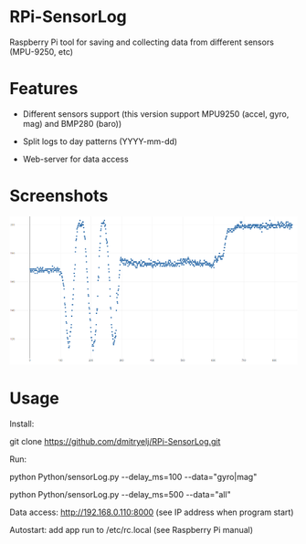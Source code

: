 # RPi-SensorLog
Raspberry Pi tool for saving and collecting data from different sensors (MPU-9250, etc)

# Features

- Different sensors support (this version support MPU9250 (accel, gyro, mag) and BMP280 (baro))

- Split logs to day patterns (YYYY-mm-dd)

- Web-server for data access

# Screenshots

![View](/Screenshots/scr01.png)

# Usage

Install:

git clone https://github.com/dmitryelj/RPi-SensorLog.git

Run:

python Python/sensorLog.py --delay_ms=100 --data="gyro|mag"

python Python/sensorLog.py --delay_ms=500 --data="all"

Data access: http://192.168.0.110:8000 (see IP address when program start)

Autostart: add app run to /etc/rc.local (see Raspberry Pi manual)
